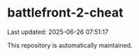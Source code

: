 # battlefront-2-cheat

Last updated: 2025-06-26 07:51:17

This repository is automatically maintained.
